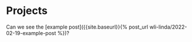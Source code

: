 # Projects

Can we see the [example post]({{site.baseurl}}{% post_url wli-linda/2022-02-19-example-post %})?